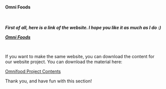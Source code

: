 <h4><strong>Omni Foods</strong></h4>

<p><br></p>

<p><strong><em>First of all, here is a link of the website. I hope you like it as much as I do :)</em></strong></p>
<a href="http://www.webdesigncourse.co/omnifood/index.php" rel="nofollow" target="_blank"><strong><em>Omni Foods</em></strong></a><br>

<p><br></p>

<p> If you want to make the same website, you can download the content for our website project. You can download the material here:</p>
<a href="https://drive.google.com/open?id=0B-L1rGXV4PtMVWNYXzVRWUVhcWc" rel="nofollow" target="_blank">Omnifood Project Contents</a>

<p>Thank you, and have fun with this section!</p>
